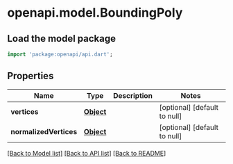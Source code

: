 # openapi.model.BoundingPoly

## Load the model package
```dart
import 'package:openapi/api.dart';
```

## Properties
Name | Type | Description | Notes
------------ | ------------- | ------------- | -------------
**vertices** | [**Object**](Object.md) |  | [optional] [default to null]
**normalizedVertices** | [**Object**](Object.md) |  | [optional] [default to null]

[[Back to Model list]](../README.md#documentation-for-models) [[Back to API list]](../README.md#documentation-for-api-endpoints) [[Back to README]](../README.md)


